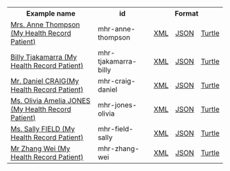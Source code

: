 <table class="list" width="100%">            
   <tr>
     <th>Example name</th>
     <th>id</th>
     <th colspan="3">Format</th>
   </tr>
   <tr>
      <td><a href="Patient-mhr-anne-thompson.html">Mrs. Anne Thompson (My Health Record Patient)</a></td>
      <td>mhr-anne-thompson</td>
      <td><a href="Patient-mhr-anne-thompson.xml.html">XML</a></td>
      <td><a href="Patient-mhr-anne-thompson.json.html">JSON</a></td>
      <td><a href="Patient-mhr-anne-thompson.ttl.html">Turtle</a></td>
   </tr>
   <tr>
      <td><a href="Patient-mhr-tjakamarra-billy.html">Billy Tjakamarra (My Health Record Patient)</a></td>
      <td>mhr-tjakamarra-billy</td>
      <td><a href="Patient-mhr-tjakamarra-billy.xml.html">XML</a></td>
      <td><a href="Patient-mhr-tjakamarra-billy.json.html">JSON</a></td>
      <td><a href="Patient-mhr-tjakamarra-billy.ttl.html">Turtle</a></td>
   </tr>
   <tr>
      <td><a href="Patient-mhr-craig-daniel.html">Mr. Daniel CRAIG(My Health Record Patient)</a></td>
      <td>mhr-craig-daniel</td>
      <td><a href="Patient-mhr-craig-daniel.xml.html">XML</a></td>
      <td><a href="Patient-mhr-craig-daniel.json.html">JSON</a></td>
      <td><a href="Patient-mhr-craig-daniel.ttl.html">Turtle</a></td>
   </tr>
   <tr>
      <td><a href="Patient-mhr-jones-olivia.html">Ms. Olivia Amelia JONES (My Health Record Patient)</a></td>
      <td>mhr-jones-olivia</td>
      <td><a href="Patient-mhr-jones-olivia.xml.html">XML</a></td>
      <td><a href="Patient-mhr-jones-olivia.json.html">JSON</a></td>
      <td><a href="Patient-mhr-jones-olivia.ttl.html">Turtle</a></td>
   </tr>
   <tr>
      <td><a href="Patient-mhr-field-sally.html">Ms. Sally FIELD (My Health Record Patient)</a></td>
      <td>mhr-field-sally</td>
      <td><a href="Patient-mhr-field-sally.xml.html">XML</a></td>
      <td><a href="Patient-mhr-field-sally.json.html">JSON</a></td>
      <td><a href="Patient-mhr-field-sally.ttl.html">Turtle</a></td>
   </tr>
   <tr>
      <td><a href="Patient-mhr-zhang-wei.html">Mr Zhang Wei (My Health Record Patient)</a></td>
      <td>mhr-zhang-wei</td>
      <td><a href="Patient-mhr-zhang-wei.xml.html">XML</a></td>
      <td><a href="Patient-mhr-zhang-wei.json.html">JSON</a></td>
      <td><a href="Patient-mhr-zhang-wei.ttl.html">Turtle</a></td>
   </tr>          
</table>